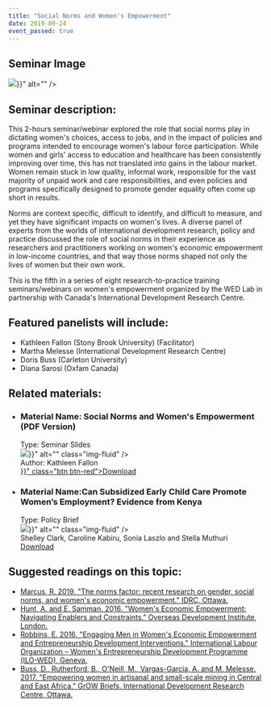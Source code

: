 ```yaml
---
title: "Social Norms and Women's Empowerment"
date: 2019-09-24
event_passed: true
---
```


<section>
	<div class="row mb-5">
		<div class="col">
			<div class="people-card-container">
				<h2 class="sr-only">Seminar Image</h2>
				<img class="img-fluid" src="{{< relURL "/images/seminars/social-norms-womens-empowerment/main.jpg" >}}" alt="" />
			</div>
		</div>
	</div>
</section>

<!--
<section>
	<div class="row mb-5">
		<div class="col">
			<div class="people-card-container">
				<div class="people-name">
					<h2 class="mt-1">Register for the webinar:</h2>
				</div>
				<div class="people-author">
					<dl class="row">
						<dt class="col-sm-2">Title:</dt>
						<dd class="col-sm-10">Social Norms and Women's Empowerment</dd>

						<dt class="col-sm-2">Date:</dt>
						<dd class="col-sm-10">Tuesday, September 24, 2019</dd>

						<dt class="col-sm-2">Time:</dt>
						<dd class="col-sm-10">1:00-3:00pm (<abbr>EST</abbr>)</dd>

						<dt class="col-sm-2">Duration:</dt>
						<dd class="col-sm-10">2 Hours</dd>
					</dl>
				</div>
				<div class="people-title">
				</div>
				<div class="people-btn">
					<a target="_blank" href="https://zoom.us/webinar/register/WN_OjrBxxdDT4-K9UY4lKL11Q" class="btn btn-red btn-lg">Register Now</a>
				</div>
			</div>
		</div>
	</div>
</section>
-->

<section>
	<h2>Seminar description:</h2>
	<p>This 2-hours seminar/webinar explored the role that social norms play in dictating women's choices, access to jobs, and in the impact of policies and programs intended to encourage women's labour force participation. While women and girls' access to education and healthcare has been consistently improving over time, this has not translated into gains in the labour market. Women remain stuck in low quality, informal work, responsible for the vast majority of unpaid work and care responsibilities, and even policies and programs specifically designed to promote gender equality often come up short in results.</p>
	<p>Norms are context specific, difficult to identify, and difficult to measure, and yet they have significant impacts on women's lives. A diverse panel of experts from the worlds of international development research, policy and practice discussed the role of social norms in their experience as researchers and practitioners working on women's economic empowerment in low-income countries, and that way those norms shaped not only the lives of women but their own work.</p>
	<p>This is the fifth in a series of eight research-to-practice training seminars/webinars on women's empowerment organized by the <abbr>WED</abbr> Lab in partnership with Canada's International Development Research Centre.</p>
</section>

<section>
	<h2>Featured panelists will include:</h2>
	<ul class="list-disc list-inside">
		<li>Kathleen Fallon (Stony Brook University) (Facilitator)</li>
		<li>Martha Melesse (International Development Research Centre)</li>
		<li>Doris Buss (Carleton University)</li>
		<li>Diana Sarosi (Oxfam Canada) </li>
	</ul>
</section>

<section>
	<h2>Related materials:</h2>
	<ul class="row list-unstyled">
		<li class="col-md-6 my-3">
			<div class="people-card-container">
				<div class="people-name">
					<h3 class="mt-1"><span class="sr-only">Material Name: </span>Social Norms and Women's Empowerment (PDF Version)</h3>
				</div>
				<div class="people-type">
					<span class="sr-only">Type: </span>Seminar Slides
				</div>
				<div class="people-img">
					<img src="{{< relURL "/images/seminars/social-norms-womens-empowerment/thumbnail.png" >}}" alt="" class="img-fluid" />
				</div>
				<div class="people-title">
					<span class="sr-only">Author: </span>Kathleen Fallon
				</div>
				<div class="people-btn">
					<a href="{{< relURL "/resources/seminars/social-norms-womens-empowerment/slides.pdf" >}}" class="btn btn-red">Download</a>
				</div>
			</div>
		</li>
		<li class="col-md-6 my-3">
			<div class="people-card-container">
				<div class="people-name">
					<h3 class="mt-1"><span class="sr-only">Material Name:</span>Can Subsidized Early Child Care Promote Women’s Employment? Evidence from Kenya
					</h3>
				</div>
				<div class="people-type">
					<span class="sr-only">Type: </span>Policy Brief
				</div>
				<div class="people-img">
					<img src="{{< relURL "/images/seminars/social-norms-womens-empowerment/gpb-1.png" >}}" alt="" class="img-fluid" />
				</div>
				<div class="people-title">
					Shelley Clark, Caroline Kabiru, Sonia Laszlo and Stella Muthuri
				</div>
				<div class="people-btn">
					<a href="http://grow.research.mcgill.ca/publications/policy-briefs/gpb-2017-01.pdf" class="btn btn-red">Download</a>
				</div>
			</div>
		</li>
	</ul>
</section>

<section>
	<h2>Suggested readings on this topic:</h2>
	<ul class="list-unstyled">
		<li class="my-4"><a rel="external" target="_blank" href="https://idl-bnc-idrc.dspacedirect.org/handle/10625/57285">Marcus, R. 2019. "The norms factor: recent research on gender, social norms, and women's economic empowerment." IDRC, Ottawa.</a></li>
		<li class="my-4"><a rel="external" target="_blank" href="https://www.odi.org/sites/odi.org.uk/files/resource-documents/10683.pdf">Hunt, A. and E. Samman. 2016. "Women's Economic Empowerment: Navigating Enablers and Constraints." Overseas Development Institute, London.</a></li>
		<li class="my-4"><a rel="external" target="_blank" href="https://www.ilo.org/wcmsp5/groups/public/---ed_emp/---emp_ent/---ifp_seed/documents/briefingnote/wcms_430936.pdf">Robbins, E. 2016. "Engaging Men in Women's Economic Empowerment and Entrepreneurship Development Interventions." International Labour Organization – Women's Entrepreneurship Development Programme (ILO-WED), Geneva. </a></li>
		<li class="my-4"><a rel="external" target="_blank" href="https://idl-bnc-idrc.dspacedirect.org/bitstream/handle/10625/56530/IDL-56530.pdf?sequence=2&isAllowed=y">Buss, D., Rutherford, B., O'Neill, M., Vargas-Garcia, A. and M. Melesse. 2017. "Empowering women in artisanal and small-scale mining in Central and East Africa." GrOW Briefs. International Development Research Centre, Ottawa. </a></li>
	</ul>
</section>
